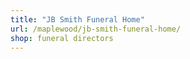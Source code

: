```yaml
---
title: "JB Smith Funeral Home"
url: /maplewood/jb-smith-funeral-home/
shop: funeral directors
---
```

